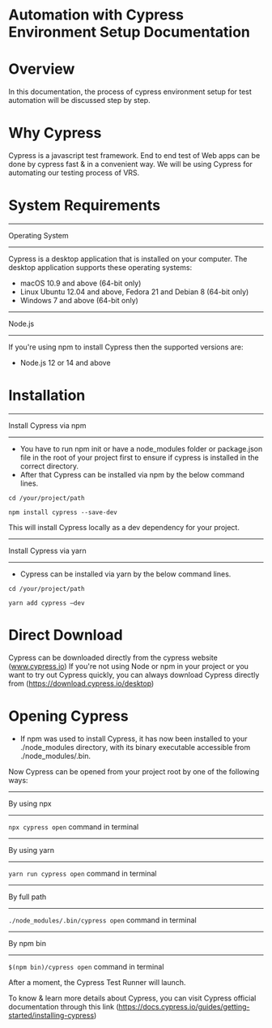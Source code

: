 # Automation with Cypress Environment Setup Documentation

Overview
========

In this documentation, the process of cypress environment setup for test automation will be discussed step by step.

Why Cypress
================

Cypress is a javascript test framework. End to end test of Web apps can be done by cypress fast & in a convenient way. We will be using Cypress for automating our testing process of VRS.

System Requirements
========

****************
Operating System 
****************

Cypress is a desktop application that is installed on your computer. The desktop application supports these operating systems: 

   - macOS 10.9 and above (64-bit only) 
   - Linux Ubuntu 12.04 and above, Fedora 21 and Debian 8 (64-bit only) 
   - Windows 7 and above (64-bit only) 
   
*******
Node.js  
*******

If you're using npm to install Cypress then the supported versions are: 

   - Node.js 12 or 14 and above 
   
Installation
============   

***********************
Install Cypress via npm 
***********************

   - You have to run npm init or have a node_modules folder or package.json file in the root of your project first to ensure if cypress is installed in the correct directory. 	
   - After that Cypress can be installed via npm by the below command lines. 
   
``cd /your/project/path``   

``npm install cypress --save-dev`` 

This will install Cypress locally as a dev dependency for your project. 

************************
Install Cypress via yarn 
************************

   - Cypress can be installed via yarn by the below command lines. 
   
``cd /your/project/path``

``yarn add cypress –dev``

Direct Download
===============

Cypress can be downloaded directly from the cypress website (www.cypress.io) If you're not using Node or npm in your project or you want to try out Cypress quickly, you can always download Cypress directly from (https://download.cypress.io/desktop) 

Opening Cypress
===============

   - If npm was used to install Cypress, it has now been installed to your  ./node_modules directory, with its binary executable accessible from  ./node_modules/.bin. 
   
Now Cypress can be opened from your project root by one of the following ways:
 
************
By using npx 
************

``npx cypress open``    command in terminal

*************
By using yarn 
*************

``yarn run cypress open``   command in terminal

************
By full path 
************

``./node_modules/.bin/cypress open``    command in terminal

**********
By npm bin 
**********

``$(npm bin)/cypress open``    command in terminal

After a moment, the Cypress Test Runner will launch.

To know & learn more details about Cypress, you can visit Cypress official documentation through this link (https://docs.cypress.io/guides/getting-started/installing-cypress)



